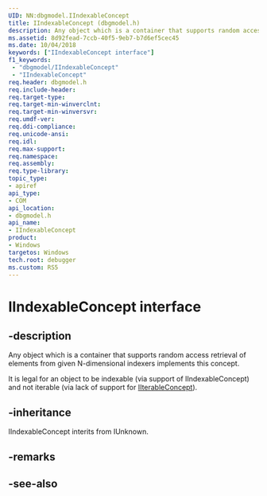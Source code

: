 ```yaml
---
UID: NN:dbgmodel.IIndexableConcept
title: IIndexableConcept (dbgmodel.h)
description: Any object which is a container that supports random access retrieval of elements from given N-dimensional indexers implements IIndexableConcept.
ms.assetid: 8d92fead-7ccb-40f5-9eb7-b7d6ef5cec45
ms.date: 10/04/2018
keywords: ["IIndexableConcept interface"]
f1_keywords:
 - "dbgmodel/IIndexableConcept"
 - "IIndexableConcept"
req.header: dbgmodel.h
req.include-header:
req.target-type:
req.target-min-winverclnt:
req.target-min-winversvr:
req.umdf-ver:
req.ddi-compliance:
req.unicode-ansi:
req.idl:
req.max-support:
req.namespace:
req.assembly:
req.type-library: 
topic_type: 
- apiref
api_type: 
- COM
api_location: 
- dbgmodel.h
api_name: 
- IIndexableConcept
product:
- Windows
targetos: Windows
tech.root: debugger
ms.custom: RS5
---
```


# IIndexableConcept interface

## -description

Any object which is a container that supports random access retrieval of elements from given N-dimensional indexers implements this concept.

It is legal for an object to be indexable (via support of IIndexableConcept) and not iterable (via lack of support for  [IIterableConcept](nn-dbgmodel-iiterableconcept.md)).


## -inheritance
IIndexableConcept interits from IUnknown. 
## -remarks

## -see-also
